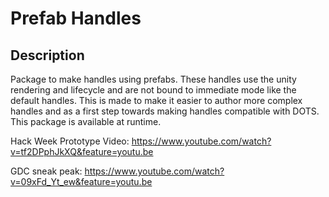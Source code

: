 # Prefab Handles

## Description
Package to make handles using prefabs. These handles use the unity rendering and lifecycle and are not bound to immediate mode like the default handles. This is made to make it easier to author more complex handles and as a first step towards making handles compatible with DOTS. This package is available at runtime.

Hack Week Prototype Video: https://www.youtube.com/watch?v=tf2DPphJkXQ&feature=youtu.be

GDC sneak peak: https://www.youtube.com/watch?v=09xFd_Yt_ew&feature=youtu.be
